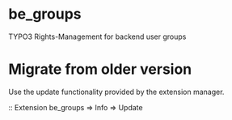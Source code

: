 be_groups
=========

TYPO3 Rights-Management for backend user groups

Migrate from older version
==========
Use the update functionality provided by the extension manager.

::
    Extension be_groups => Info => Update